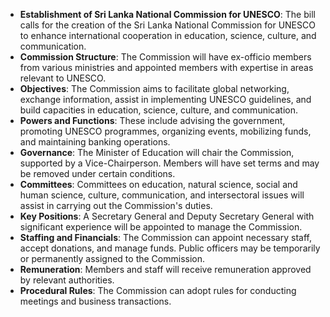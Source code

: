 - **Establishment of Sri Lanka National Commission for UNESCO**: The bill calls for the creation of the Sri Lanka National Commission for UNESCO to enhance international cooperation in education, science, culture, and communication.
- **Commission Structure**: The Commission will have ex-officio members from various ministries and appointed members with expertise in areas relevant to UNESCO.
- **Objectives**: The Commission aims to facilitate global networking, exchange information, assist in implementing UNESCO guidelines, and build capacities in education, science, culture, and communication.
- **Powers and Functions**: These include advising the government, promoting UNESCO programmes, organizing events, mobilizing funds, and maintaining banking operations.
- **Governance**: The Minister of Education will chair the Commission, supported by a Vice-Chairperson. Members will have set terms and may be removed under certain conditions.
- **Committees**: Committees on education, natural science, social and human science, culture, communication, and intersectoral issues will assist in carrying out the Commission's duties.
- **Key Positions**: A Secretary General and Deputy Secretary General with significant experience will be appointed to manage the Commission.
- **Staffing and Financials**: The Commission can appoint necessary staff, accept donations, and manage funds. Public officers may be temporarily or permanently assigned to the Commission.
- **Remuneration**: Members and staff will receive remuneration approved by relevant authorities.
- **Procedural Rules**: The Commission can adopt rules for conducting meetings and business transactions.